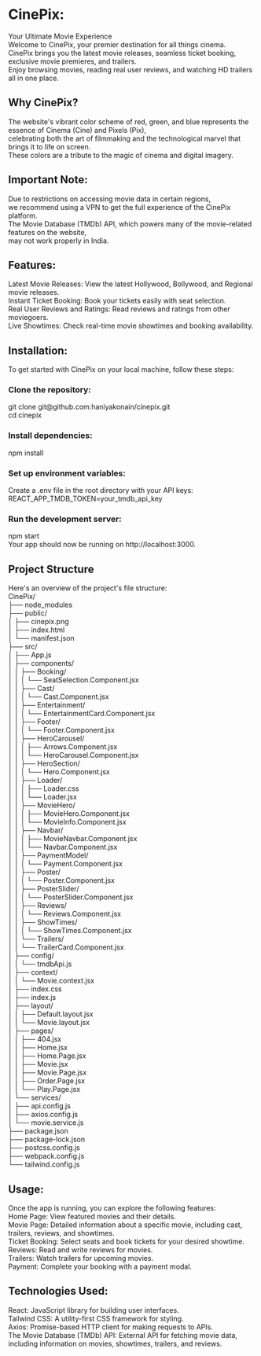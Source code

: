 <h1>CinePix:</h1>
Your Ultimate Movie Experience <br>
Welcome to CinePix, your premier destination for all things cinema. <br>CinePix brings you the latest movie releases, seamless ticket booking, <br> exclusive movie premieres, and trailers.  <br>Enjoy browsing movies, reading real user reviews, and watching HD trailers all in one place.

<h2>Why CinePix?</h2>
The website's vibrant color scheme of red, green, and blue represents the essence of Cinema (Cine) and Pixels (Pix),<br> celebrating both the art of filmmaking and the technological marvel that brings it to life on screen.<br> These colors are a tribute to the magic of cinema and digital imagery.<br>

<h2>Important Note:</h2>
Due to restrictions on accessing movie data in certain regions,<br> we recommend using a VPN to get the full experience of the CinePix platform.<br> The Movie Database (TMDb) API, which powers many of the movie-related features on the website, <br>may not work properly in India.

<h2>Features:</h2>
Latest Movie Releases: View the latest Hollywood, Bollywood, and Regional movie releases. <br>
Instant Ticket Booking: Book your tickets easily with seat selection. <br>
Real User Reviews and Ratings: Read reviews and ratings from other moviegoers. <br>
Live Showtimes: Check real-time movie showtimes and booking availability. <br>

<h2>Installation:</h2>
To get started with CinePix on your local machine, follow these steps: <br>

<h3>Clone the repository:</h3>
git clone git@github.com:haniyakonain/cinepix.git <br>
cd cinepix <br>

<h3>Install dependencies:</h3>
npm install <br>

<h3>Set up environment variables:</h3>
Create a .env file in the root directory with your API keys: <br>
REACT_APP_TMDB_TOKEN=your_tmdb_api_key <br>

<h3>Run the development server:</h3>
npm start <br>
Your app should now be running on http://localhost:3000. <br>

<h2>Project Structure</h2>
Here's an overview of the project's file structure: <br>
CinePix/ <br>
├── node_modules <br>
├── public/ <br>
│   ├── cinepix.png <br>
│   ├── index.html <br>
│   └── manifest.json <br>
├── src/ <br>
│   ├── App.js <br>
│   ├── components/ <br>
│   │   ├── Booking/ <br>
│   │   │   └── SeatSelection.Component.jsx <br>
│   │   ├── Cast/ <br>
│   │   │   └── Cast.Component.jsx <br>
│   │   ├── Entertainment/ <br>
│   │   │   └── EntertainmentCard.Component.jsx <br>
│   │   ├── Footer/ <br>
│   │   │   └── Footer.Component.jsx <br>
│   │   ├── HeroCarousel/ <br>
│   │   │   ├── Arrows.Component.jsx <br>
│   │   │   └── HeroCarousel.Component.jsx <br>
│   │   ├── HeroSection/ <br>
│   │   │   └── Hero.Component.jsx <br>
│   │   ├── Loader/ <br>
│   │   │   ├── Loader.css <br>
│   │   │   └── Loader.jsx <br>
│   │   ├── MovieHero/ <br>
│   │   │   ├── MovieHero.Component.jsx <br>
│   │   │   └── MovieInfo.Component.jsx <br>
│   │   ├── Navbar/ <br>
│   │   │   ├── MovieNavbar.Component.jsx <br>
│   │   │   └── Navbar.Component.jsx <br>
│   │   ├── PaymentModel/ <br>
│   │   │   └── Payment.Component.jsx <br>
│   │   ├── Poster/ <br>
│   │   │   └── Poster.Component.jsx <br>
│   │   ├── PosterSlider/ <br>
│   │   │   └── PosterSlider.Component.jsx <br>
│   │   ├── Reviews/ <br>
│   │   │   └── Reviews.Component.jsx <br>
│   │   ├── ShowTimes/ <br>
│   │   │   └── ShowTimes.Component.jsx <br>
│   │   └── Trailers/ <br>
│   │       └── TrailerCard.Component.jsx <br>
│   ├── config/ <br>
│   │   └── tmdbApi.js <br>
│   ├── context/ <br>
│   │   └── Movie.context.jsx <br>
│   ├── index.css <br>
│   ├── index.js <br>
│   ├── layout/ <br>
│   │   ├── Default.layout.jsx <br>
│   │   └── Movie.layout.jsx <br>
│   ├── pages/ <br>
│   │   ├── 404.jsx <br>
│   │   ├── Home.jsx <br>
│   │   ├── Home.Page.jsx <br>
│   │   ├── Movie.jsx <br>
│   │   ├── Movie.Page.jsx <br>
│   │   ├── Order.Page.jsx <br>
│   │   └── Play.Page.jsx <br>
│   └── services/ <br>
│       ├── api.config.js <br>
│       ├── axios.config.js <br>
│       └── movie.service.js <br>
├── package.json <br>
├── package-lock.json <br>
├── postcss.config.js <br>
├── webpack.config.js <br>
└── tailwind.config.js <br>

<h2>Usage:</h2>
Once the app is running, you can explore the following features: <br>
Home Page: View featured movies and their details. <br>
Movie Page: Detailed information about a specific movie, including cast, trailers, reviews, and showtimes. <br>
Ticket Booking: Select seats and book tickets for your desired showtime. <br>
Reviews: Read and write reviews for movies. <br>
Trailers: Watch trailers for upcoming movies. <br>
Payment: Complete your booking with a payment modal. <br>

<h2>Technologies Used:</h2>
React: JavaScript library for building user interfaces. <br>
Tailwind CSS: A utility-first CSS framework for styling. <br>
Axios: Promise-based HTTP client for making requests to APIs. <br>
The Movie Database (TMDb) API: External API for fetching movie data, including information on movies, showtimes, trailers, and reviews. <br>
